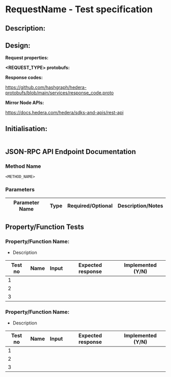 # RequestName - Test specification

## Description:

## Design:

**Request properties:**

**<REQUEST_TYPE> protobufs:**

**Response codes:**

https://github.com/hashgraph/hedera-protobufs/blob/main/services/response_code.proto

**Mirror Node APIs:**

https://docs.hedera.com/hedera/sdks-and-apis/rest-api


## Initialisation:

```jsx

```

## JSON-RPC API Endpoint Documentation

### Method Name

`<METHOD_NAME>`

### Parameters

| Parameter Name     | Type   | Required/Optional | Description/Notes                                                                                                                           |
|--------------------|--------|-------------------|---------------------------------------------------------------------------------------------------------------------------------------------|


## Property/Function Tests

### **Property/Function Name:**

- Description

| Test no | Name | Input | Expected response | Implemented (Y/N) |
|---------|------|-------|-------------------|-------------------|
| 1       |      |       |                   |                   |
| 2       |      |       |                   |                   |
| 3       |      |       |                   |                   |

### **Property/Function Name:**

- Description

| Test no | Name | Input | Expected response | Implemented (Y/N) |
|---------|------|-------|-------------------|-------------------|
| 1       |      |       |                   |                   |
| 2       |      |       |                   |                   |
| 3       |      |       |                   |                   |    

